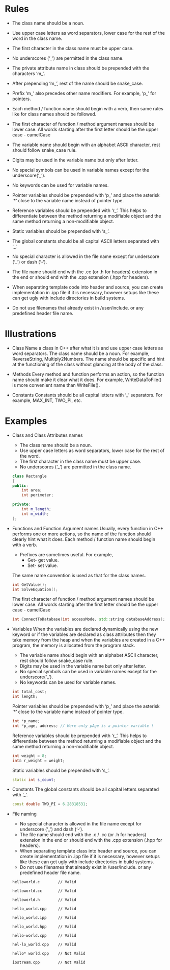 <!-- Taken from https://www.geeksforgeeks.org/naming-convention-in-c/ -->
<!-- With further modifications -->

# Rules
* The class name should be a noun.

* Use upper case letters as word separators, lower case for the rest of the word
  in the class name.

* The first character in the class name must be upper case.

* No underscores (‘_’) are permitted in the class name.

* The private attribute name in class should be prepended with the characters
  ‘m_’.

* After prepending ‘m_’, rest of the name should be snake_case.

* Prefix ‘m_’ also precedes other name modifiers. For example, ‘p_’ for
  pointers.

* Each method / function name should begin with a verb, then same rules like for
  class names should be followed.

* The first character of function / method argument names should be lower case.
  All words starting after the first letter should be the upper case - camelCase

* The variable name should begin with an alphabet ASCII character, rest should
  follow snake_case rule.

* Digits may be used in the variable name but only after letter.

* No special symbols can be used in variable names except for the
  underscore(‘_’).

* No keywords can be used for variable names.

* Pointer variables should be prepended with ‘p_’ and place the asterisk ‘*’
  close to the variable name instead of pointer type.

* Reference variables should be prepended with ‘r_’. This helps to differentiate
  between the method returning a modifiable object and the same method returning
  a non-modifiable object.

* Static variables should be prepended with ‘s_’.

* The global constants should be all capital ASCII letters separated with ‘_’.

* No special character is allowed in the file name except for underscore (‘_’)
  or dash (‘-‘).

* The file name should end with the .cc (or .h for headers) extension in the
  end or should end with the .cpp extension (.hpp for headers).

* When separating template code into header and source, you can create
  implementation in .ipp file if it is necessary, however setups like these
  can get ugly with include directories in build systems.

* Do not use filenames that already exist in /user/include. or any predefined
  header file name.

# Illustrations
* Class
    Name a class in C++ after what it is and use upper case letters as word
    separators. The class name should be a noun. For example, ReverseString,
    Multiply2Numbers. The name should be specific and hint at the functioning of
    the class without glancing at the body of the class.

* Methods
    Every method and function performs an action, so the function name
    should make it clear what it does. For example, WriteDataToFile() is more
    convenient name than WriteFile().

* Constants
    Constants should be all capital letters with ‘_’ separators. For example,
    MAX_INT, TWO_PI, etc.

# Examples
* Class and Class Attributes names
    * The class name should be a noun.
    * Use upper case letters as word separators, lower case for the rest of the
      word.
    * The first character in the class name must be upper case.
    * No underscores (‘_’) are permitted in the class name.

    ```cpp
    class Rectangle
    {
    public:
        int area;
        int perimeter;

    private:
        int m_length;
        int m_width;
    };
    ```

* Functions and Function Argument names
    Usually, every function in C++ performs one or more actions, so the name of
    the function should clearly hint what it does. Each method / function name
    should begin with a verb.

    * Prefixes are sometimes useful. For example,
      * Get- get value.
      * Set- set value.

    The same name convention is used as that for the class names.
    ```cpp
    int GetValue();
    int SolveEquation();
    ```

    The first character of function / method argument names should be lower
    case. All words starting after the first letter should be the upper case -
    camelCase

    ```cpp
    int ConnectToDatabase(int accessMode, std::string databaseAddress);
    ```

* Variables
    When the variables are declared dynamically using the new keyword or if the variables are declared as class attributes then they take memory from the heap and when the variables are created in a C++ program, the memory is allocated from the program stack.

    * The variable name should begin with an alphabet ASCII character, rest
      should follow snake_case rule.
    * Digits may be used in the variable name but only after letter.
    * No special symbols can be used in variable names except for the
      underscore(‘_’).
    * No keywords can be used for variable names.

    ```cpp
    int total_cost;
    int length;
    ```

    Pointer variables should be prepended with ‘p_’ and place the asterisk ‘*’
    close to the variable name instead of pointer type.

    ```cpp
    int *p_name;
    int *p_age, address; // Here only pAge is a pointer variable !
    ```

    Reference variables should be prepended with ‘r_’. This helps to
    differentiate between the method returning a modifiable object and the same
    method returning a non-modifiable object.

    ```cpp
    int weight = 8;
    int& r_weight = weight;
    ```

    Static variables should be prepended with ‘s_’.
    ```cpp
    static int s_count;
    ```

* Constants
    The global constants should be all capital letters separated with ‘_’.
    ```cpp
    const double TWO_PI = 6.28318531;
    ```

* File naming
    * No special character is allowed in the file name except for underscore
      (‘_’) and dash (‘-‘).
    * The file name should end with the .c / .cc (or .h for headers) extension
      in the end or should end with the .cpp extension (.hpp for headers).
    * When separating template class into header and source, you can create
      implementation in .ipp file if it is necessary, however setups like these
      can get ugly with include directories in build systems.
    * Do not use filenames that already exist in /user/include. or any
      predefined header file name.

    ```
    helloworld.c        // Valid

    helloworld.cc       // Valid

    helloworld.h        // Valid

    hello_world.cpp     // Valid

    hello_world.ipp     // Valid

    hello_world.hpp     // Valid

    hello-world.cpp     // Valid

    hel-lo_world.cpp    // Valid

    hello* world.cpp    // Not Valid

    iostream.cpp        // Not Valid
    ```